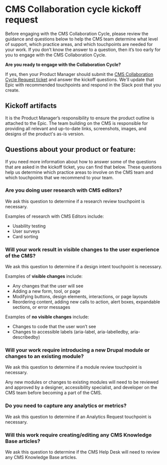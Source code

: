 # CMS Collaboration cycle kickoff request
Before engaging with the CMS Collaboration Cycle, please review the guidance and questions below to help the CMS team determine what level of support, which practice areas, and which touchpoints are needed for your work. If you don’t know the answer to a question, then it’s too early for you to engage with the CMS Collaboration Cycle.

**Are you ready to engage with the Collaboration Cycle?**

If yes, then your Product Manager should submit the [CMS Collaboration Cycle Request ticket](https://github.com/department-of-veterans-affairs/va.gov-cms/issues/new?assignees=BerniXiongA6&labels=CMS+Team%2C+Needs+Analysis%2C+CMS-Collab-Cycle%2C+Epic&projects=&template=cms-collaboration-cycle-request.yml&title=CMS+Collaboration+Cycle+for+%5BTeam+Name%2C+Product+Name%2C+Feature+Name%5D) and answer the kickoff questions. We'll update that Epic with recommended touchpoints and respond in the Slack post that you create.

## Kickoff artifacts

It is the Product Manager’s responsibility to ensure the product outline is attached to the Epic.
The team building on the CMS is responsible for providing all relevant and up-to-date links, screenshots, images, and designs of the product's as-is version.

## Questions about your product or feature:
If you need more information about how to answer some of the questions that are asked in the kickoff ticket, you can find that below. These questions help us determine which practice areas to involve on the CMS team and which touchpoints that we recommend to your team.

### Are you doing user research with CMS editors?

We ask this question to determine if a research review touchpoint is necessary.

Examples of research with CMS Editors include:

- Usability testing
- User surveys
- Card sorting
  
   
### Will your work result in visible changes to the user experience of the CMS?

We ask this question to determine if a design intent touchpoint is necessary.

Examples of **visible changes** include:

- Any changes that the user will see
- Adding a new form, tool, or page
- Modifying buttons, design elements, interactions, or page layouts
- Reordering content, adding new calls to action, alert boxes, expandable sections, or error messages

Examples of **no visible changes** include:

- Changes to code that the user won’t see
- Changes to accessible labels (aria-label, aria-labelledby, aria-describedby)
   
### Will your work require introducing a new Drupal module or changes to an existing module?

We ask this question to determine if a module review touchpoint is necessary.

Any new modules or changes to existing modules will need to be reviewed and approved by a designer, accessibility specialist, and developer on the CMS team before becoming a part of the CMS.


### Do you need to capture any analytics or metrics?

We ask this question to determine if an Analytics Request touchpoint is necessary.



### Will this work require creating/editing any CMS Knowledge Base articles?

We ask this question to determine if the CMS Help Desk will need to review any CMS Knowledge Base articles.

